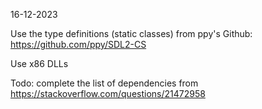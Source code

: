 16-12-2023

Use the type definitions (static classes) from ppy's Github:
https://github.com/ppy/SDL2-CS

Use x86 DLLs

Todo: complete the list of dependencies from https://stackoverflow.com/questions/21472958
